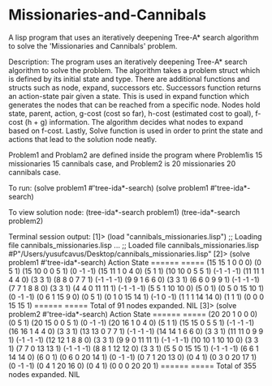 # Missionaries-and-Cannibals
A lisp program that uses an iteratively deepening Tree-A* search algorithm to solve the 'Missionaries and Cannibals' problem.

Description: The program uses an iteratively deepening Tree-A* search algorithm to solve the problem. The algorithm takes a problem struct which is defined by its initial state and type. There are additional functions and structs such as node, expand, successors etc. Successors function returns an action-state pair given a state. This is used in expand function which generates the nodes that can be reached from a specific node. Nodes hold state, parent, action, g-cost (cost so far), h-cost (estimated cost to goal), f-cost (h + g) information. The algorithm decides what nodes to expand based on f-cost. Lastly, Solve function is used in order to print the state and actions that lead to the solution node neatly.

Problem1 and Problam2 are defined inside the program where Problem1is 15 missionaries 15 cannibals case, and Problem2 is 20 missionaries 20 cannibals case.

To run: (solve problem1 #'tree-ida*-search)
(solve problem1 #'tree-ida*-search)

To view solution node: (tree-ida*-search problem1)
(tree-ida*-search problem2)

Terminal session output:
[1]> (load "cannibals_missionaries.lisp")
;; Loading file cannibals_missionaries.lisp ...
;; Loaded file cannibals_missionaries.lisp
#P"/Users/yusufcavus/Desktop/cannibals_missionaries.lisp"
[2]> (solve problem1 #'tree-ida*-search)
Action State
====== =====
(15 15 1 0 0 0)
(0 5 1) (15 10 0 0 5 1)
(0 -1 -1) (15 11 1 0 4 0)
(5 1 1) (10 10 0 5 5 1)
(-1 -1 -1) (11 11 1 4 4 0)
(3 3 1) (8 8 0 7 7 1)
(-1 -1 -1) (9 9 1 6 6 0)
(3 3 1) (6 6 0 9 9 1)
(-1 -1 -1) (7 7 1 8 8 0)
(3 3 1) (4 4 0 11 11 1)
(-1 -1 -1) (5 5 1 10 10 0)
(5 0 1) (0 5 0 15 10 1)
(0 -1 -1) (0 6 1 15 9 0)
(0 5 1) (0 1 0 15 14 1)
(-1 0 -1) (1 1 1 14 14 0)
(1 1 1) (0 0 0 15 15 1)
====== =====
Total of 91 nodes expanded.
NIL
[3]> (solve problem2 #'tree-ida*-search)
Action State
====== =====
(20 20 1 0 0 0)
(0 5 1) (20 15 0 0 5 1)
(0 -1 -1) (20 16 1 0 4 0)
(5 1 1) (15 15 0 5 5 1)
(-1 -1 -1) (16 16 1 4 4 0)
(3 3 1) (13 13 0 7 7 1)
(-1 -1 -1) (14 14 1 6 6 0)
(3 3 1) (11 11 0 9 9 1)
(-1 -1 -1) (12 12 1 8 8 0)
(3 3 1) (9 9 0 11 11 1)
(-1 -1 -1) (10 10 1 10 10 0)
(3 3 1) (7 7 0 13 13 1)
(-1 -1 -1) (8 8 1 12 12 0)
(3 3 1) (5 5 0 15 15 1)
(-1 -1 -1) (6 6 1 14 14 0)
(6 0 1) (0 6 0 20 14 1)
(0 -1 -1) (0 7 1 20 13 0)
(0 4 1) (0 3 0 20 17 1)
(0 -1 -1) (0 4 1 20 16 0)
(0 4 1) (0 0 0 20 20 1)
====== =====
Total of 355 nodes expanded.
NIL
